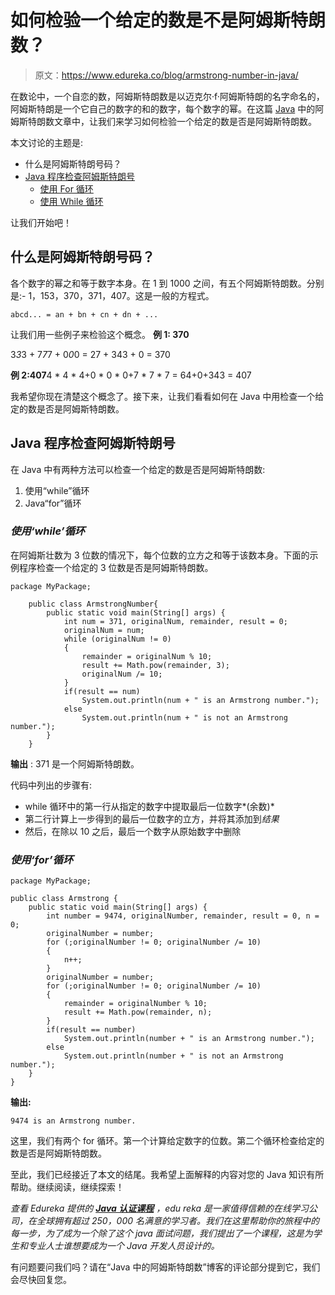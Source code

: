 # 如何检验一个给定的数是不是阿姆斯特朗数？

> 原文：<https://www.edureka.co/blog/armstrong-number-in-java/>

在数论中，一个自恋的数，阿姆斯特朗数是以迈克尔·f·阿姆斯特朗的名字命名的，阿姆斯特朗是一个它自己的数字的和的数字，每个数字的幂。在这篇 [Java](https://www.edureka.co/blog/java-tutorial/) 中的阿姆斯特朗数文章中，让我们来学习如何检验一个给定的数是否是阿姆斯特朗数。

本文讨论的主题是:

*   什么是阿姆斯特朗号码？
*   [Java 程序检查阿姆斯特朗号](#JavaprogramtocheckanArmstrongnumber)
    *   [使用 For 循环](#forloop)
    *   [使用 While 循环](#whileloop)

让我们开始吧！

## 什么是阿姆斯特朗号码？

各个数字的幂之和等于数字本身。在 1 到 1000 之间，有五个阿姆斯特朗数。分别是:- 1，153，370，371，407。这是一般的方程式。

```
abcd... = an + bn + cn + dn + ...

```

让我们用一些例子来检验这个概念。 **例 1: 370**

3*3*3 + 7*7*7 + 0*0*0 = 27 + 343 + 0 = 370

**例 2:407**4 * 4 * 4+0 * 0 * 0+7 * 7 * 7 = 64+0+343 = 407

我希望你现在清楚这个概念了。接下来，让我们看看如何在 Java 中用检查一个给定的数是否是阿姆斯特朗数。

## **Java 程序检查阿姆斯特朗号**

在 Java 中有两种方法可以检查一个给定的数是否是阿姆斯特朗数:

1.  使用“while”循环
2.  Java“for”循环

### **使用*‘while’*循环**

在阿姆斯壮数为 3 位数的情况下，每个位数的立方之和等于该数本身。下面的示例程序检查一个给定的 3 位数是否是阿姆斯特朗数。

```
package MyPackage;

	public class ArmstrongNumber{
	    public static void main(String[] args) {
	        int num = 371, originalNum, remainder, result = 0;
	        originalNum = num;
	        while (originalNum != 0)
	        {
	            remainder = originalNum % 10;
	            result += Math.pow(remainder, 3);
	            originalNum /= 10;
	        }	
	        if(result == num)
	            System.out.println(num + " is an Armstrong number.");
	        else
	            System.out.println(num + " is not an Armstrong number.");
	    }
	}

```

**输出** : 371 是一个阿姆斯特朗数。

代码中列出的步骤有:

*   while 循环中的第一行从指定的数字中提取最后一位数字*(余数)*
*   第二行计算上一步得到的最后一位数字的立方，并将其添加到*结果*
*   然后，在除以 10 之后，最后一个数字从原始数字中删除

### **使用‘for*’*循环**

```
package MyPackage;

public class Armstrong {
    public static void main(String[] args) {
        int number = 9474, originalNumber, remainder, result = 0, n = 0;
        originalNumber = number;
        for (;originalNumber != 0; originalNumber /= 10)
        {
        	n++;
        }
        originalNumber = number;
        for (;originalNumber != 0; originalNumber /= 10)
        {
            remainder = originalNumber % 10;
            result += Math.pow(remainder, n);
        }
        if(result == number)
            System.out.println(number + " is an Armstrong number.");
        else
            System.out.println(number + " is not an Armstrong number.");
    }
}
```

**输出:**

```
9474 is an Armstrong number.

```

这里，我们有两个 for 循环。第一个计算给定数字的位数。第二个循环检查给定的数是否是阿姆斯特朗数。

至此，我们已经接近了本文的结尾。我希望上面解释的内容对您的 Java 知识有所帮助。继续阅读，继续探索！

*查看 Edureka 提供的  [**Java 认证课程**](https://www.edureka.co/java-j2ee-training-course) ，edu reka 是一家值得信赖的在线学习公司，在全球拥有超过 250，000 名满意的学习者。我们在这里帮助你的旅程中的每一步，为了成为一个除了这个 java 面试问题，我们提出了一个课程，这是为学生和专业人士谁想要成为一个 Java 开发人员设计的。*

有问题要问我们吗？请在“Java 中的阿姆斯特朗数”博客的评论部分提到它，我们会尽快回复您。